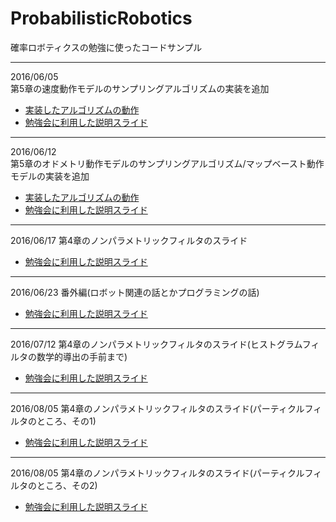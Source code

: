 # ProbabilisticRobotics
確率ロボティクスの勉強に使ったコードサンプル

---

2016/06/05  
第5章の速度動作モデルのサンプリングアルゴリズムの実装を追加  
* [実装したアルゴリズムの動作](http://vimeo.com/170254155 "sample_motion_model_velocity")
* [勉強会に利用した説明スライド](http://ur0.link/uiRs)

---

2016/06/12  
第5章のオドメトリ動作モデルのサンプリングアルゴリズム/マップベースト動作モデルの実装を追加  
* [実装したアルゴリズムの動作](https://vimeo.com/170350438 "sample_motion_model_velocity")
* [勉強会に利用した説明スライド](https://db.tt/mXhLpIxu)

---

2016/06/17
第4章のノンパラメトリックフィルタのスライド  
* [勉強会に利用した説明スライド](https://db.tt/mBqZxCed)

---

2016/06/23
番外編(ロボット関連の話とかプログラミングの話)
* [勉強会に利用した説明スライド](https://db.tt/YFdlHvme)

---

2016/07/12
第4章のノンパラメトリックフィルタのスライド(ヒストグラムフィルタの数学的導出の手前まで)
* [勉強会に利用した説明スライド](https://db.tt/hDhqPb7E)

---

2016/08/05
第4章のノンパラメトリックフィルタのスライド(パーティクルフィルタのところ、その1)
* [勉強会に利用した説明スライド](https://db.tt/c3WY0zFZ)

---

2016/08/05
第4章のノンパラメトリックフィルタのスライド(パーティクルフィルタのところ、その2)
* [勉強会に利用した説明スライド](https://db.tt/vt9gXabj) 

